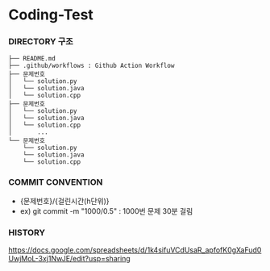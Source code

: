 # Coding-Test

### DIRECTORY 구조
```
├── README.md
├── .github/workflows : Github Action Workflow
├── 문제번호
│   └── solution.py
│   └── solution.java
│   └── solution.cpp
├── 문제번호
│   └── solution.py
│   └── solution.java
│   └── solution.cpp
│       ...
└── 문제번호
    └── solution.py
    └── solution.java
    └── solution.cpp
```
### COMMIT CONVENTION
- {문제번호}/{걸린시간(h단위)}
- ex) git commit -m "1000/0.5" : 1000번 문제 30분 걸림

### HISTORY
https://docs.google.com/spreadsheets/d/1k4sifuVCdUsaR_apfofK0gXaFud0UwjMoL-3xj1NwJE/edit?usp=sharing
